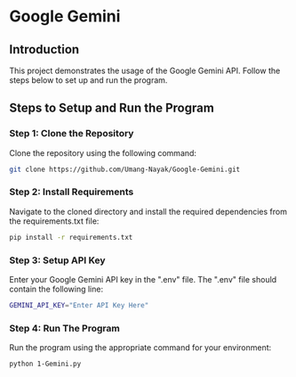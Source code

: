 # Google Gemini

## Introduction
This project demonstrates the usage of the Google Gemini API. 
Follow the steps below to set up and run the program.


## Steps to Setup and Run the Program

### Step 1: Clone the Repository
Clone the repository using the following command:
```bash
git clone https://github.com/Umang-Nayak/Google-Gemini.git
```

### Step 2: Install Requirements
Navigate to the cloned directory and install the required dependencies from the requirements.txt file:
```bash
pip install -r requirements.txt
```

### Step 3: Setup API Key
Enter your Google Gemini API key in the ".env" file. 
The ".env" file should contain the following line:
```bash
GEMINI_API_KEY="Enter API Key Here"
```

### Step 4: Run The Program
Run the program using the appropriate command for your environment:
```bash
python 1-Gemini.py
```
